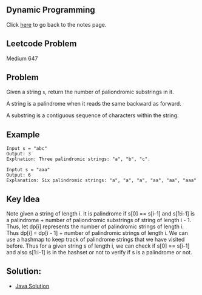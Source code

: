 ## Dynamic Programming
Click [here](../notes.md) to go back to the notes page.

## Leetcode Problem
Medium 647

## Problem
Given a string ```s```, return the number of paliondromic substrings in it.

A string is a palindrome when it reads the same backward as forward. 

A substring is a contiguous sequence of characters within the string.

## Example
```
Input s = "abc"
Output: 3
Explnation: Three palindromic strings: "a", "b", "c".

Inptut s = "aaa"
Output: 6
Explanation: Six palindromic strings: "a", "a", "a", "aa", "aa", "aaa"
```

## Key Idea 
Note given a string of length i. It is palindrome if s[0] == s[i-1] and s[1:i-1] is a palindrome + number of paliondromic substrings of string of length i - 1. Thus, let dp[i] represents the number of palindromic strings of length i. Thus dp[i] = dp[i - 1] + number of palindromic strings of length i. We can use a hashmap to keep track of palindrome strings that we have visited before. Thus for a given string s of length i, we can check if s[0] == s[i-1] and also s[1:i-1] is in the hashset or not to verify if s is a palindrome or not.

## Solution:
- [Java Solution](palindromic_substrings.java)